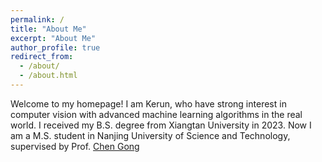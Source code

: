```yaml
---
permalink: /
title: "About Me"
excerpt: "About Me"
author_profile: true
redirect_from: 
  - /about/
  - /about.html
---
```


Welcome to my homepage! I am Kerun, who have strong interest in computer vision with advanced machine learning algorithms in the real world. I received my B.S. degree from Xiangtan University in 2023. Now I am a M.S. student in Nanjing University of Science and Technology, supervised by Prof. <a href="https://gcatnjust.github.io/ChenGong/index.html">Chen Gong